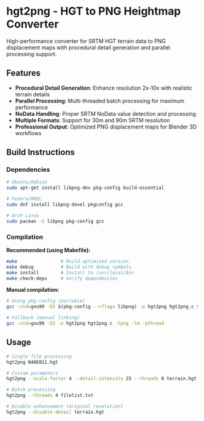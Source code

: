 # hgt2png - HGT to PNG Heightmap Converter

High-performance converter for SRTM HGT terrain data to PNG displacement maps with procedural detail generation and parallel processing support.

## Features

- **Procedural Detail Generation**: Enhance resolution 2x-10x with realistic terrain details
- **Parallel Processing**: Multi-threaded batch processing for maximum performance  
- **NoData Handling**: Proper SRTM NoData value detection and processing
- **Multiple Formats**: Support for 30m and 90m SRTM resolution
- **Professional Output**: Optimized PNG displacement maps for Blender 3D workflows

## Build Instructions

### Dependencies

```bash
# Ubuntu/Debian
sudo apt-get install libpng-dev pkg-config build-essential

# Fedora/RHEL
sudo dnf install libpng-devel pkgconfig gcc

# Arch Linux  
sudo pacman -S libpng pkg-config gcc
```

### Compilation

**Recommended (using Makefile):**
```bash
make                # Build optimized version
make debug          # Build with debug symbols
make install        # Install to /usr/local/bin
make check-deps     # Verify dependencies
```

**Manual compilation:**
```bash
# Using pkg-config (portable)
gcc -std=gnu99 -O2 $(pkg-config --cflags libpng) -o hgt2png hgt2png.c $(pkg-config --libs libpng) -lm -pthread

# Fallback (manual linking)
gcc -std=gnu99 -O2 -o hgt2png hgt2png.c -lpng -lm -pthread
```

## Usage

```bash
# Single file processing
hgt2png N48E011.hgt

# Custom parameters
hgt2png --scale-factor 4 --detail-intensity 25 --threads 8 terrain.hgt

# Batch processing
hgt2png --threads 4 filelist.txt

# Disable enhancement (original resolution)
hgt2png --disable-detail terrain.hgt
```
